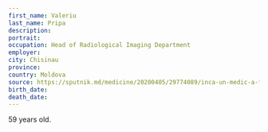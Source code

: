 ```yaml
---
first_name: Valeriu
last_name: Pripa
description: 
portrait: 
occupation: Head of Radiological Imaging Department
employer: 
city: Chisinau
province: 
country: Moldova
source: https://sputnik.md/medicine/20200405/29774089/inca-un-medic-a-fost-rapus-de-coronavirus-S-a-stins-din-viata-la-59-de-ani.html
birth_date: 
death_date: 
---
```


59 years old.